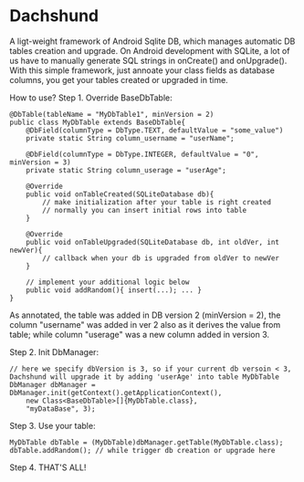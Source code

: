 Dachshund
=========

A ligt-weight framework of Android Sqlite DB, which manages automatic DB tables creation and upgrade.
On Android development with SQLite, a lot of us have to manually generate SQL strings in onCreate() and onUpgrade(). With this simple framework, just annoate your class fields as database columns, you get your tables created or upgraded in time.

How to use?
Step 1. Override BaseDbTable:

    @DbTable(tableName = "MyDbTable1", minVersion = 2)
    public class MyDbTable extends BaseDbTable{
        @DbField(columnType = DbType.TEXT, defaultValue = "some_value")
        private static String column_username = "userName";
        
        @DbField(columnType = DbType.INTEGER, defaultValue = "0", minVersion = 3)
        private static String column_userage = "userAge";

        @Override
        public void onTableCreated(SQLiteDatabase db){
            // make initialization after your table is right created
            // normally you can insert initial rows into table
        }
        
        @Override
        public void onTableUpgraded(SQLiteDatabase db, int oldVer, int newVer){
            // callback when your db is upgraded from oldVer to newVer
        }
        
        // implement your additional logic below
        public void addRandom(){ insert(...); ... }
    }

As annotated, the table was added in DB version 2 (minVersion = 2), the column "username" was added in ver 2 also as it derives the value from table; while column "userage" was a new column added in version 3.

Step 2. Init DbManager:

    // here we specify dbVersion is 3, so if your current db versoin < 3, Dachshund will upgrade it by adding 'userAge' into table MyDbTable
    DbManager dbManager = DbManager.init(getContext().getApplicationContext(), 
        new Class<BaseDbTable>[]{MyDbTable.class}, 
        "myDataBase", 3);
    
Step 3. Use your table:

    MyDbTable dbTable = (MyDbTable)dbManager.getTable(MyDbTable.class);
    dbTable.addRandom(); // while trigger db creation or upgrade here
    
Step 4. THAT'S ALL!
